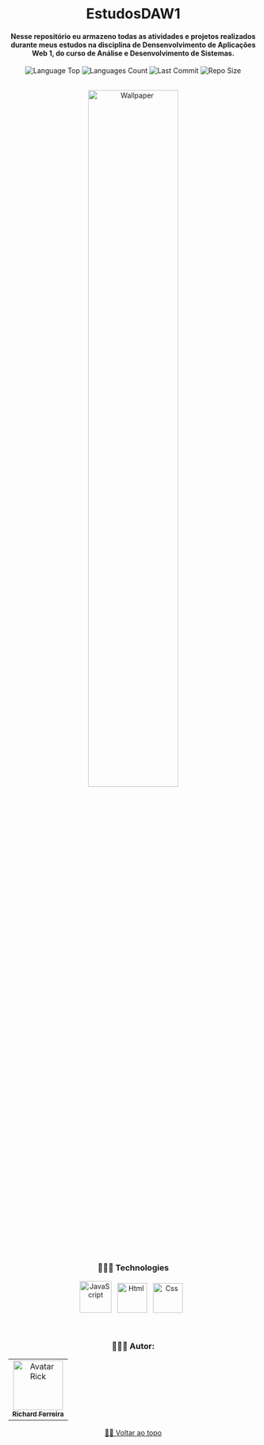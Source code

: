 <div align="center">
  
# EstudosDAW1
  
<h4> 

Nesse repositório eu armazeno todas as atividades e projetos realizados durante meus estudos na disciplina de Densenvolvimento de Aplicações Web 1, do curso de Análise e Desenvolvimento de Sistemas.

</h4>    
   
   
<p>
<!-- Image Shields -->
<img  alt="Language Top"  src="https://img.shields.io/github/languages/top/RickFerreira/EstudosDAW1">
<img  alt="Languages Count"  src="https://img.shields.io/github/languages/count/RickFerreira/EstudosDAW1">
<img  alt="Last Commit"  src="https://img.shields.io/github/last-commit/RickFerreira/EstudosDAW1">
<img  alt="Repo Size"  src="https://img.shields.io/github/repo-size/RickFerreira/EstudosDAW1">
</a>
</p>
<br>


<img  alt="Wallpaper"  src="https://img.freepik.com/vetores-premium/programacao-de-desenvolvimento-web-e-conceito-de-interface-do-usuario-de-teste-de-codigo-com-laptop-exibindo-codigo-futurista_375605-307.jpg" width="60%">

<br> 

### 👨🏻‍💻 Technologies

<img src="https://static.vecteezy.com/system/resources/previews/027/127/560/original/javascript-logo-javascript-icon-transparent-free-png.png" alt="JavaScript" width="64"> &nbsp;
<img src="https://cdn.pixabay.com/photo/2017/08/05/11/16/logo-2582748_1280.png" alt="Html" width="60"> &nbsp;
<img src="https://cdn.pixabay.com/photo/2017/08/05/11/16/logo-2582747_1280.png" alt="Css" width="60"> &nbsp;

<br>

### 👨🏻‍💻 Autor:

<table>
  <tr>
    <td align="center">
      <a href="https://github.com/RickFerreira">
        <img src="https://avatars.githubusercontent.com/u/40415279?v=4" width="100px;" alt="Avatar Rick"/><br>
        <sub>
          <b>Richard Ferreira</b>
        </sub>
      </a>
    </td>
  </tr>
</table>

[☝🏽 Voltar ao topo](#EstudosDAW1)<br>

</div>
